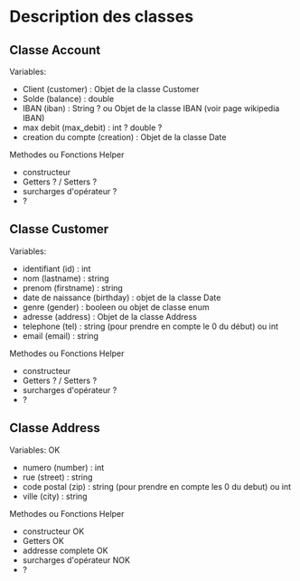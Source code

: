 # Description des classes
## Classe Account

Variables:
* Client (customer) :  Objet de la classe Customer
* Solde  (balance) :  double
* IBAN (iban) : String ? ou Objet de la classe IBAN (voir page wikipedia IBAN)
* max debit (max_debit) : int ? double ?
* creation du compte (creation) : Objet de la classe Date

Methodes ou Fonctions Helper
* constructeur
* Getters ? / Setters ?
* surcharges d'opérateur ?
* ?

## Classe Customer

Variables:
* identifiant (id) : int
* nom (lastname) : string
* prenom (firstname) : string
* date de naissance (birthday) : objet de la classe Date
* genre (gender) : booleen ou objet de classe enum
* adresse (address) : Objet de la classe Address
* telephone (tel) : string (pour prendre en compte le 0 du début) ou int 
* email (email) : string

Methodes ou Fonctions Helper
* constructeur
* Getters ? / Setters ?
* surcharges d'opérateur ?
* ?

## Classe Address

Variables: OK
* numero (number) : int
* rue (street) : string
* code postal (zip) : string (pour prendre en compte les 0 du debut) ou int
* ville (city) : string

Methodes ou Fonctions Helper
* constructeur OK
* Getters OK
* addresse complete OK
* surcharges d'opérateur NOK
* ?